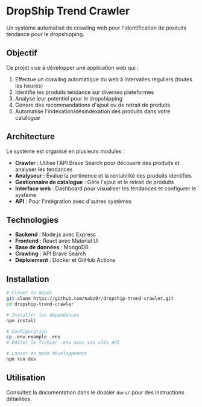 # DropShip Trend Crawler

Un système automatisé de crawling web pour l'identification de produits tendance pour le dropshipping.

## Objectif

Ce projet vise à développer une application web qui :

1. Effectue un crawling automatique du web à intervalles réguliers (toutes les heures)
2. Identifie les produits tendance sur diverses plateformes
3. Analyse leur potentiel pour le dropshipping
4. Génère des recommandations d'ajout ou de retrait de produits
5. Automatise l'indexation/désindexation des produits dans votre catalogue

## Architecture

Le système est organisé en plusieurs modules :

- **Crawler** : Utilise l'API Brave Search pour découvrir des produits et analyser les tendances
- **Analyseur** : Évalue la pertinence et la rentabilité des produits identifiés
- **Gestionnaire de catalogue** : Gère l'ajout et le retrait de produits
- **Interface web** : Dashboard pour visualiser les tendances et configurer le système
- **API** : Pour l'intégration avec d'autres systèmes

## Technologies

- **Backend** : Node.js avec Express
- **Frontend** : React avec Material UI
- **Base de données** : MongoDB
- **Crawling** : API Brave Search
- **Déploiement** : Docker et GitHub Actions

## Installation

```bash
# Cloner le dépôt
git clone https://github.com/nabz0r/dropship-trend-crawler.git
cd dropship-trend-crawler

# Installer les dépendances
npm install

# Configuration
cp .env.example .env
# Éditer le fichier .env avec vos clés API

# Lancer en mode développement
npm run dev
```

## Utilisation

Consultez la documentation dans le dossier `docs/` pour des instructions détaillées.